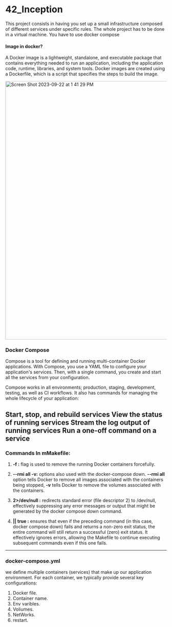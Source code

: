 # 42_Inception

This project consists in having you set up a small infrastructure composed of different
services under specific rules. The whole project has to be done in a virtual machine. You
have to use docker compose


#### Image in docker?

A Docker image is a lightweight, standalone, and executable package that contains everything needed to run an application, including the application code, runtime, libraries, and system tools. Docker images are created using a Dockerfile, which is a script that specifies the steps to build the image.

<img width="807" alt="Screen Shot 2023-09-22 at 1 41 29 PM" src="https://github.com/Reemy99/42_Inception/assets/111651235/141e0f9c-555a-45eb-9785-1511f750f3a2">

### Docker Compose

Compose is a tool for defining and running multi-container Docker applications. With Compose, you use a YAML file to configure your application's services. Then, with a single command, you create and start all the services from your configuration.

Compose works in all environments; production, staging, development, testing, as well as CI workflows. It also has commands for managing the whole lifecycle of your application:

Start, stop, and rebuild services
View the status of running services
Stream the log output of running services
Run a one-off command on a service
-------------------------------------------------------
### Commands In mMakefile:

1) **-f :** flag is used to remove the running Docker containers forcefully.

2) **--rmi all -v:** options also used with the docker-compose down. **--rmi all** option tells Docker to remove all images associated with the containers being stopped, **-v** tells Docker to remove the volumes associated with the containers.

3) **2>/dev/null :** redirects standard error (file descriptor 2) to /dev/null, effectively suppressing any error messages or output that might be generated by the docker compose down command.

4) **|| true :** ensures that even if the preceding command (in this case, docker compose down) fails and returns a non-zero exit status, the entire command will still return a successful (zero) exit status. It effectively ignores errors, allowing the Makefile to continue executing subsequent commands even if this one fails.

-------------------------------------------------------
### docker-compose.yml 

we define multiple containers (services) that make up our application environment. For each container, we typically provide several key configurations:

1) Docker file.
2) Container name.
3) Env varibles.
4) Voliumes.
5) NetWorks.
6) restart.


